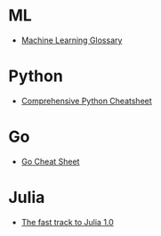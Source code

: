 
# ML
- [Machine Learning Glossary](https://ml-cheatsheet.readthedocs.io/)

# Python
- [Comprehensive Python Cheatsheet](https://github.com/gto76/python-cheatsheet)

# Go
- [Go Cheat Sheet](https://github.com/a8m/golang-cheat-sheet)

# Julia
- [The fast track to Julia 1.0](https://cheatsheet.juliadocs.org/)